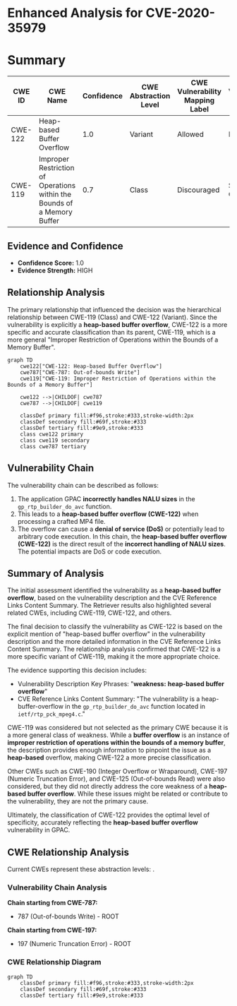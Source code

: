 # Enhanced Analysis for CVE-2020-35979

# Summary
| CWE ID | CWE Name | Confidence | CWE Abstraction Level | CWE Vulnerability Mapping Label | CWE-Vulnerability Mapping Notes |
|---|---|---|---|---|---|
| CWE-122 | Heap-based Buffer Overflow | 1.0 | Variant | Allowed | Primary CWE |
| CWE-119 | Improper Restriction of Operations within the Bounds of a Memory Buffer | 0.7 | Class | Discouraged | Secondary Candidate |

## Evidence and Confidence

*   **Confidence Score:** 1.0
*   **Evidence Strength:** HIGH

## Relationship Analysis
The primary relationship that influenced the decision was the hierarchical relationship between CWE-119 (Class) and CWE-122 (Variant). Since the vulnerability is explicitly a **heap-based buffer overflow**, CWE-122 is a more specific and accurate classification than its parent, CWE-119, which is a more general "Improper Restriction of Operations within the Bounds of a Memory Buffer".

```mermaid
graph TD
    cwe122["CWE-122: Heap-based Buffer Overflow"]
    cwe787["CWE-787: Out-of-bounds Write"]
    cwe119["CWE-119: Improper Restriction of Operations within the Bounds of a Memory Buffer"]
    
    cwe122 -->|CHILDOF| cwe787
    cwe787 -->|CHILDOF| cwe119
    
    classDef primary fill:#f96,stroke:#333,stroke-width:2px
    classDef secondary fill:#69f,stroke:#333
    classDef tertiary fill:#9e9,stroke:#333
    class cwe122 primary
    class cwe119 secondary
    class cwe787 tertiary
```

## Vulnerability Chain
The vulnerability chain can be described as follows:
1.  The application GPAC **incorrectly handles NALU sizes** in the `gp_rtp_builder_do_avc` function.
2.  This leads to a **heap-based buffer overflow (CWE-122)** when processing a crafted MP4 file.
3.  The overflow can cause a **denial of service (DoS)** or potentially lead to arbitrary code execution.
In this chain, the **heap-based buffer overflow (CWE-122)** is the direct result of the **incorrect handling of NALU sizes**. The potential impacts are DoS or code execution.

## Summary of Analysis
The initial assessment identified the vulnerability as a **heap-based buffer overflow**, based on the vulnerability description and the CVE Reference Links Content Summary. The Retriever results also highlighted several related CWEs, including CWE-119, CWE-122, and others.

The final decision to classify the vulnerability as CWE-122 is based on the explicit mention of "heap-based buffer overflow" in the vulnerability description and the more detailed information in the CVE Reference Links Content Summary. The relationship analysis confirmed that CWE-122 is a more specific variant of CWE-119, making it the more appropriate choice.

The evidence supporting this decision includes:

*   Vulnerability Description Key Phrases: "**weakness:** **heap-based buffer overflow**"
*   CVE Reference Links Content Summary: "The vulnerability is a heap-buffer-overflow in the `gp_rtp_builder_do_avc` function located in `ietf/rtp_pck_mpeg4.c`."

CWE-119 was considered but not selected as the primary CWE because it is a more general class of weakness. While a **buffer overflow** is an instance of **improper restriction of operations within the bounds of a memory buffer**, the description provides enough information to pinpoint the issue as a **heap-based** overflow, making CWE-122 a more precise classification.

Other CWEs such as CWE-190 (Integer Overflow or Wraparound), CWE-197 (Numeric Truncation Error), and CWE-125 (Out-of-bounds Read) were also considered, but they did not directly address the core weakness of a **heap-based buffer overflow**. While these issues might be related or contribute to the vulnerability, they are not the primary cause.

Ultimately, the classification of CWE-122 provides the optimal level of specificity, accurately reflecting the **heap-based buffer overflow** vulnerability in GPAC.


## CWE Relationship Analysis

Current CWEs represent these abstraction levels: .


### Vulnerability Chain Analysis

**Chain starting from CWE-787:**
- 787 (Out-of-bounds Write) - ROOT


**Chain starting from CWE-197:**
- 197 (Numeric Truncation Error) - ROOT



### CWE Relationship Diagram

```mermaid
graph TD
    classDef primary fill:#f96,stroke:#333,stroke-width:2px
    classDef secondary fill:#69f,stroke:#333
    classDef tertiary fill:#9e9,stroke:#333
```